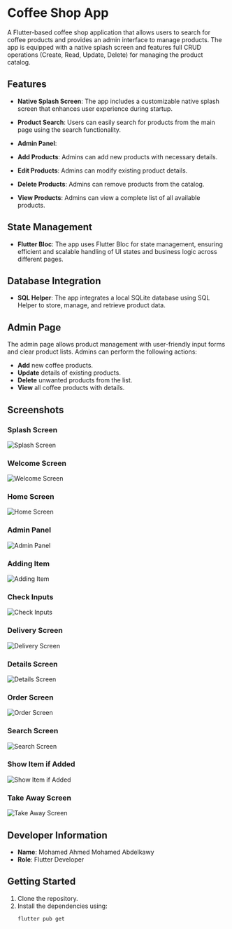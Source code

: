 # Coffee Shop App

A Flutter-based coffee shop application that allows users to search for coffee products and provides an admin interface to manage products. The app is equipped with a native splash screen and features full CRUD operations (Create, Read, Update, Delete) for managing the product catalog.

## Features

- **Native Splash Screen**: The app includes a customizable native splash screen that enhances user experience during startup.
- **Product Search**: Users can easily search for products from the main page using the search functionality.

- **Admin Panel**:
- **Add Products**: Admins can add new products with necessary details.
- **Edit Products**: Admins can modify existing product details.
- **Delete Products**: Admins can remove products from the catalog.
- **View Products**: Admins can view a complete list of all available products.

## State Management

- **Flutter Bloc**: The app uses Flutter Bloc for state management, ensuring efficient and scalable handling of UI states and business logic across different pages.

## Database Integration

- **SQL Helper**: The app integrates a local SQLite database using SQL Helper to store, manage, and retrieve product data.

## Admin Page

The admin page allows product management with user-friendly input forms and clear product lists. Admins can perform the following actions:

- **Add** new coffee products.
- **Update** details of existing products.
- **Delete** unwanted products from the list.
- **View** all coffee products with details.

## Screenshots

### Splash Screen

![Splash Screen](assets/screenshots/Splash.png)

### Welcome Screen

![Welcome Screen](assets/screenshots/Welcome_Screen.png)

### Home Screen

![Home Screen](assets/screenshots/Home_Screen.png)

### Admin Panel

![Admin Panel](assets/screenshots/Admin_Panel.png)

### Adding Item

![Adding Item](assets/screenshots/Adding_Item.png)

### Check Inputs

![Check Inputs](assets/screenshots/Check_inputs.png)

### Delivery Screen

![Delivery Screen](assets/screenshots/Delivery_Screen.png)

### Details Screen

![Details Screen](assets/screenshots/Details_Screen.png)

### Order Screen

![Order Screen](assets/screenshots/Oreder_Screen.png)

### Search Screen

![Search Screen](assets/screenshots/Search.png)

### Show Item if Added

![Show Item if Added](assets/screenshots/Show_item_if_added.png)

### Take Away Screen

![Take Away Screen](assets/screenshots/Take_Away_Screen.png)

## Developer Information

- **Name**: Mohamed Ahmed Mohamed Abdelkawy
- **Role**: Flutter Developer

## Getting Started

1. Clone the repository.
2. Install the dependencies using:
   ```bash
   flutter pub get
   ```
